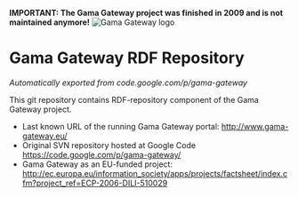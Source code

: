 **IMPORTANT: The Gama Gateway project was finished in 2009 and is not maintained anymore!**
![Gama Gateway logo](http://research.ciant.cz/twiki42/pub/Main/GamaProject/logo_gama.png)

# Gama Gateway RDF Repository 
*Automatically exported from code.google.com/p/gama-gateway*

This git repository contains RDF-repository component of the Gama Gateway project.

* Last known URL of the running Gama Gateway portal: http://www.gama-gateway.eu/
* Original SVN repository hosted at Google Code https://code.google.com/p/gama-gateway/
* Gama Gateway as an EU-funded project: http://ec.europa.eu/information_society/apps/projects/factsheet/index.cfm?project_ref=ECP-2006-DILI-510029
